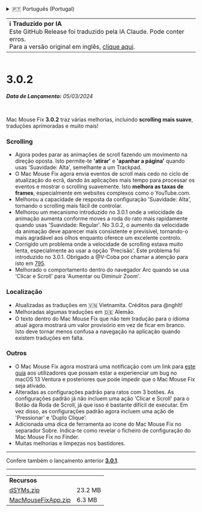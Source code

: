 <details>
<summary>🇵🇹 Português (Portugal)</summary>

[🇬🇧 English (GitHub Release)](https://github.com/noah-nuebling/mac-mouse-fix/releases/tag/3.0.2)\
[🇦🇩 Català](https://redirect.macmousefix.com/?target=mmf-release&tag=3.0.2&locale=ca)\
[🇩🇪 Deutsch](https://redirect.macmousefix.com/?target=mmf-release&tag=3.0.2&locale=de)\
[🇪🇸 Español](https://redirect.macmousefix.com/?target=mmf-release&tag=3.0.2&locale=es)\
[🇫🇷 Français](https://redirect.macmousefix.com/?target=mmf-release&tag=3.0.2&locale=fr)\
[🇮🇩 Indonesia](https://redirect.macmousefix.com/?target=mmf-release&tag=3.0.2&locale=id)\
[🇮🇹 Italiano](https://redirect.macmousefix.com/?target=mmf-release&tag=3.0.2&locale=it)\
[🇭🇺 Magyar](https://redirect.macmousefix.com/?target=mmf-release&tag=3.0.2&locale=hu)\
[🇳🇱 Nederlands](https://redirect.macmousefix.com/?target=mmf-release&tag=3.0.2&locale=nl)\
[🇵🇱 Polski](https://redirect.macmousefix.com/?target=mmf-release&tag=3.0.2&locale=pl)\
[🇧🇷 Português (Brasil)](https://redirect.macmousefix.com/?target=mmf-release&tag=3.0.2&locale=pt-BR)\
**🇵🇹 Português (Portugal)**\
[🇷🇴 Română](https://redirect.macmousefix.com/?target=mmf-release&tag=3.0.2&locale=ro)\
[🇸🇪 Svenska](https://redirect.macmousefix.com/?target=mmf-release&tag=3.0.2&locale=sv)\
[🇻🇳 Tiếng Việt](https://redirect.macmousefix.com/?target=mmf-release&tag=3.0.2&locale=vi)\
[🇹🇷 Türkçe](https://redirect.macmousefix.com/?target=mmf-release&tag=3.0.2&locale=tr)\
[🇨🇿 Čeština](https://redirect.macmousefix.com/?target=mmf-release&tag=3.0.2&locale=cs)\
[🇬🇷 Ελληνικά](https://redirect.macmousefix.com/?target=mmf-release&tag=3.0.2&locale=el)\
[🇷🇺 Русский](https://redirect.macmousefix.com/?target=mmf-release&tag=3.0.2&locale=ru)\
[🇺🇦 Українська](https://redirect.macmousefix.com/?target=mmf-release&tag=3.0.2&locale=uk)\
[🇮🇱 עברית](https://redirect.macmousefix.com/?target=mmf-release&tag=3.0.2&locale=he)\
[🇸🇦 العربية](https://redirect.macmousefix.com/?target=mmf-release&tag=3.0.2&locale=ar)\
[🇮🇳 हिन्दी](https://redirect.macmousefix.com/?target=mmf-release&tag=3.0.2&locale=hi)\
[🇹🇭 ไทย](https://redirect.macmousefix.com/?target=mmf-release&tag=3.0.2&locale=th)\
[🇨🇳 中文 (简体)](https://redirect.macmousefix.com/?target=mmf-release&tag=3.0.2&locale=zh-Hans)\
[🇨🇳 中文 (繁體)](https://redirect.macmousefix.com/?target=mmf-release&tag=3.0.2&locale=zh-Hant)\
[🇭🇰 中文（香港)](https://redirect.macmousefix.com/?target=mmf-release&tag=3.0.2&locale=zh-HK)\
[🇯🇵 日本語](https://redirect.macmousefix.com/?target=mmf-release&tag=3.0.2&locale=ja)\
[🇰🇷 한국어](https://redirect.macmousefix.com/?target=mmf-release&tag=3.0.2&locale=ko)\
[Help translate Mac Mouse Fix to different languages!](https://github.com/noah-nuebling/mac-mouse-fix/discussions/731)
</details>
<table align=><td>
<b>ℹ️ Traduzido por IA</b><br>
Este GitHub Release foi traduzido pela IA Claude. Pode conter erros.<br>
Para a versão original em inglês, <a href="https://github.com/noah-nuebling/mac-mouse-fix/releases/tag/3.0.2">clique aqui</a>.
</td></table>

<table></table>

# 3.0.2
***Data de Lançamento:** 05/03/2024*

<br>

Mac Mouse Fix **3.0.2** traz várias melhorias, incluindo **scrolling mais suave**, traduções aprimoradas e muito mais!

### Scrolling

- Agora podes parar as animações de scroll fazendo um movimento na direção oposta. Isto permite-te **'atirar'** e **'apanhar a página'** quando usas 'Suavidade: Alta', semelhante a um Trackpad.
- O Mac Mouse Fix agora envia eventos de scroll mais cedo no ciclo de atualização do ecrã, dando às aplicações mais tempo para processar os eventos e mostrar o scrolling suavemente. Isto **melhora as taxas de frames**, especialmente em websites complexos como o YouTube.com.
- Melhorou a capacidade de resposta da configuração 'Suavidade: Alta', tornando o scrolling mais fácil de controlar.
- Melhorou um mecanismo introduzido no 3.0.1 onde a velocidade da animação aumenta conforme moves a roda do rato mais rapidamente quando usas 'Suavidade: Regular'. No 3.0.2, o aumento da velocidade da animação deve aparecer mais consistente e previsível, tornando-o mais agradável aos olhos enquanto oferece um excelente controlo.
- Corrigido um problema onde a velocidade de scrolling estava muito lenta, especialmente ao usar a opção 'Precisão'. Este problema foi introduzido no 3.0.1. Obrigado a @V-Coba por chamar a atenção para isto em [795](https://github.com/noah-nuebling/mac-mouse-fix/issues/795).
- Melhorado o comportamento dentro do navegador Arc quando se usa 'Clicar e Scroll' para 'Aumentar ou Diminuir Zoom'.

### Localização

- Atualizadas as traduções em 🇻🇳 Vietnamita. Créditos para @nghlt!
- Melhoradas algumas traduções em 🇩🇪 Alemão.
- O texto dentro do Mac Mouse Fix que não tem tradução para o idioma atual agora mostrará um valor provisório em vez de ficar em branco. Isto deve tornar menos confusa a navegação na aplicação quando existem traduções em falta.

### Outros

- O Mac Mouse Fix agora mostrará uma notificação com um link para [este guia](https://github.com/noah-nuebling/mac-mouse-fix/discussions/861) aos utilizadores que possam estar a experienciar um bug no macOS 13 Ventura e posteriores que pode impedir que o Mac Mouse Fix seja ativado.
- Alteradas as configurações padrão para ratos com 3 botões. As configurações padrão já não incluem uma ação 'Clicar e Scroll' para o Botão da Roda de Scroll, já que isso é bastante difícil de executar. Em vez disso, as configurações padrão agora incluem uma ação de 'Pressionar' e 'Duplo Clique'.
- Adicionada uma dica de ferramenta ao ícone do Mac Mouse Fix no separador Sobre. Indica-te como revelar o ficheiro de configuração do Mac Mouse Fix no Finder.
- Muitas melhorias e limpezas nos bastidores.

---

Confere também o lançamento anterior [**3.0.1**](https://redirect.macmousefix.com/?target=mmf-release&tag=3.0.1&locale=pt-PT).

---

<table align="start">
<tr>
    <td colspan=2>
        <b>Recursos</b>
    </td>
</tr>
<tr>
    <td><a href="https://github.com/noah-nuebling/mac-mouse-fix/releases/download/3.0.2/dSYMs.zip">dSYMs.zip</a></td>
    <td>23.2 MB</td>
</tr>
<tr>
    <td><a href="https://github.com/noah-nuebling/mac-mouse-fix/releases/download/3.0.2/MacMouseFixApp.zip">MacMouseFixApp.zip</a></td>
    <td>6.3 MB</td>
</tr>
</table>